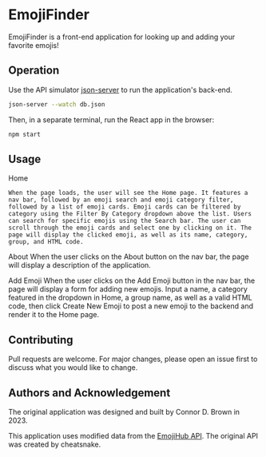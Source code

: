 # EmojiFinder

EmojiFinder is a front-end application for looking up and adding your favorite emojis!

## Operation

Use the API simulator [json-server](https://www.npmjs.com/package/json-server) to run the application's back-end.

```bash
json-server --watch db.json
```
Then, in a separate terminal, run the React app in the browser:
```bash
npm start
```

## Usage

Home

    When the page loads, the user will see the Home page. It features a nav bar, followed by an emoji search and emoji category filter, followed by a list of emoji cards. Emoji cards can be filtered by category using the Filter By Category dropdown above the list. Users can search for specific emojis using the Search bar. The user can scroll through the emoji cards and select one by clicking on it. The page will display the clicked emoji, as well as its name, category, group, and HTML code.

About
    When the user clicks on the About button on the nav bar, the page will display a description of the application.

Add Emoji
    When the user clicks on the Add Emoji button in the nav bar, the page will display a form for adding new emojis. Input a name, a category featured in the dropdown in Home, a group name, as well as a valid HTML code, then click Create New Emoji to post a new emoji to the backend and render it to the Home page.

## Contributing

Pull requests are welcome. For major changes, please open an issue first
to discuss what you would like to change.

## Authors and Acknowledgement

The original application was designed and built by Connor D. Brown in 2023.

This application uses modified data from the [EmojiHub API](https://github.com/cheatsnake/emojihub). The original API was created by cheatsnake.  